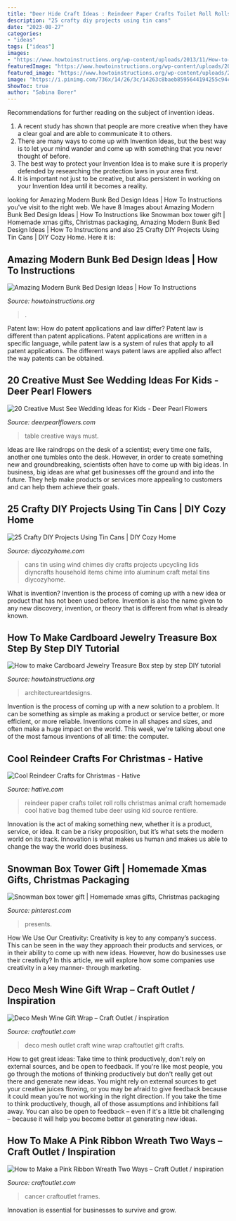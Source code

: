 ```yaml
---
title: "Deer Hide Craft Ideas : Reindeer Paper Crafts Toilet Roll Rolls Christmas Animal Craft Homemade Cool Hative Bag Themed Tube Deer Using Kid Source Rentiere"
description: "25 crafty diy projects using tin cans"
date: "2023-08-27"
categories:
- "ideas"
tags: ["ideas"]
images:
- "https://www.howtoinstructions.org/wp-content/uploads/2013/11/How-to-make-Cardboard-Jewelry-Treasure-Box-step-by-step-DIY-tutorial-instructions-thumb-512x512.jpg"
featuredImage: "https://www.howtoinstructions.org/wp-content/uploads/2014/06/50-modern-bunk-bed-design-ideas-9-512x341.jpg"
featured_image: "https://www.howtoinstructions.org/wp-content/uploads/2013/11/How-to-make-Cardboard-Jewelry-Treasure-Box-step-by-step-DIY-tutorial-instructions-thumb-512x512.jpg"
image: "https://i.pinimg.com/736x/14/26/3c/14263c8baeb8595644194255c94c6179.jpg"
ShowToc: true
author: "Sabina Borer"
---
```



Recommendations for further reading on the subject of invention ideas.
1. A recent study has shown that people are more creative when they have a clear goal and are able to communicate it to others.
2. There are many ways to come up with Invention Ideas, but the best way is to let your mind wander and come up with something that you never thought of before. 
3. The best way to protect your Invention Idea is to make sure it is properly defended by researching the protection laws in your area first. 
4. It is important not just to be creative, but also persistent in working on your Invention Idea until it becomes a reality.

	

		
looking for Amazing Modern Bunk Bed Design Ideas | How To Instructions you've visit to the right web. We have 8 Images about Amazing Modern Bunk Bed Design Ideas | How To Instructions like Snowman box tower gift | Homemade xmas gifts, Christmas packaging, Amazing Modern Bunk Bed Design Ideas | How To Instructions and also 25 Crafty DIY Projects Using Tin Cans | DIY Cozy Home. Here it is:
		
    
## Amazing Modern Bunk Bed Design Ideas | How To Instructions

<img loading=lazy src="https://www.howtoinstructions.org/wp-content/uploads/2014/06/50-modern-bunk-bed-design-ideas-9-512x341.jpg" onerror="this.onerror=null;this.src='https://tse2.mm.bing.net/th?id=OIP.ShOes75jvZd8_c8soG856QHaE7&amp;pid=15.1';" alt="Amazing Modern Bunk Bed Design Ideas | How To Instructions">

_Source: howtoinstructions.org_

>. 

	

Patent law: How do patent applications and law differ?
Patent law is different than patent applications. Patent applications are written in a specific language, while patent law is a system of rules that apply to all patent applications. The different ways patent laws are applied also affect the way patents can be obtained.

    
## 20 Creative Must See Wedding Ideas For Kids - Deer Pearl Flowers

<img loading=lazy src="https://www.deerpearlflowers.com/wp-content/uploads/2016/08/Wedding-Ideas-for-Kids-Table.jpg" onerror="this.onerror=null;this.src='https://tse1.mm.bing.net/th?id=OIP.Goaaky_2I8QOn6fxbMYy4AHaLD&amp;pid=15.1';" alt="20 Creative Must See Wedding Ideas for Kids - Deer Pearl Flowers">

_Source: deerpearlflowers.com_

>table creative ways must. 

	

Ideas are like raindrops on the desk of a scientist; every time one falls, another one tumbles onto the desk. However, in order to create something new and groundbreaking, scientists often have to come up with big ideas. In business, big ideas are what get businesses off the ground and into the future. They help make products or services more appealing to customers and can help them achieve their goals.

    
## 25 Crafty DIY Projects Using Tin Cans | DIY Cozy Home

<img loading=lazy src="http://diycozyhome.com/wp-content/uploads/2016/05/wind-chimes-cans.jpg" onerror="this.onerror=null;this.src='https://tse3.mm.bing.net/th?id=OIP.mJ_01NnuLx0sJS-PHSzFTgHaMo&amp;pid=15.1';" alt="25 Crafty DIY Projects Using Tin Cans | DIY Cozy Home">

_Source: diycozyhome.com_

>cans tin using wind chimes diy crafts projects upcycling lids diyncrafts household items chime into aluminum craft metal tins diycozyhome. 

	

What is invention?
Invention is the process of coming up with a new idea or product that has not been used before. Invention is also the name given to any new discovery, invention, or theory that is different from what is already known.

    
## How To Make Cardboard Jewelry Treasure Box Step By Step DIY Tutorial

<img loading=lazy src="https://www.howtoinstructions.org/wp-content/uploads/2013/11/How-to-make-Cardboard-Jewelry-Treasure-Box-step-by-step-DIY-tutorial-instructions-thumb-512x512.jpg" onerror="this.onerror=null;this.src='https://tse3.mm.bing.net/th?id=OIP.R4LtiSyFvPqvjThr51oszAHaHa&amp;pid=15.1';" alt="How to make Cardboard Jewelry Treasure Box step by step DIY tutorial">

_Source: howtoinstructions.org_

>architectureartdesigns. 

	

Invention is the process of coming up with a new solution to a problem. It can be something as simple as making a product or service better, or more efficient, or more reliable. Inventions come in all shapes and sizes, and often make a huge impact on the world. This week, we're talking about one of the most famous inventions of all time: the computer.

    
## Cool Reindeer Crafts For Christmas - Hative

<img loading=lazy src="https://hative.com/wp-content/uploads/2014/12/reindeer-crafts/13-reindeer-crafts.jpg" onerror="this.onerror=null;this.src='https://tse4.mm.bing.net/th?id=OIP.1ywGyFKsWYmoPNrbBkCHhwHaE9&amp;pid=15.1';" alt="Cool Reindeer Crafts for Christmas - Hative">

_Source: hative.com_

>reindeer paper crafts toilet roll rolls christmas animal craft homemade cool hative bag themed tube deer using kid source rentiere. 

	

Innovation is the act of making something new, whether it is a product, service, or idea. It can be a risky proposition, but it’s what sets the modern world on its track. Innovation is what makes us human and makes us able to change the way the world does business.

    
## Snowman Box Tower Gift | Homemade Xmas Gifts, Christmas Packaging

<img loading=lazy src="https://i.pinimg.com/736x/14/26/3c/14263c8baeb8595644194255c94c6179.jpg" onerror="this.onerror=null;this.src='https://tse3.mm.bing.net/th?id=OIP.o71HZrjkpuIyJ6XNt5ymswHaK5&amp;pid=15.1';" alt="Snowman box tower gift | Homemade xmas gifts, Christmas packaging">

_Source: pinterest.com_

>presents. 

	

How We Use Our Creativity:
Creativity is key to any company’s success. This can be seen in the way they approach their products and services, or in their ability to come up with new ideas. However, how do businesses use their creativity? In this article, we will explore how some companies use creativity in a key manner- through marketing.

    
## Deco Mesh Wine Gift Wrap – Craft Outlet / Inspiration

<img loading=lazy src="http://www.craftoutlet.com/blog/wp-content/uploads/2014/11/winegiftlogolifestyle.jpg" onerror="this.onerror=null;this.src='https://tse3.mm.bing.net/th?id=OIP.5WdPXoRQYtDBwtHvZ3Qi_wHaJZ&amp;pid=15.1';" alt="Deco Mesh Wine Gift Wrap – Craft Outlet / inspiration">

_Source: craftoutlet.com_

>deco mesh outlet craft wine wrap craftoutlet gift crafts. 

	

How to get great ideas: Take time to think productively, don't rely on external sources, and be open to feedback.
If you're like most people, you go through the motions of thinking productively but don't really get out there and generate new ideas. You might rely on external sources to get your creative juices flowing, or you may be afraid to give feedback because it could mean you're not working in the right direction. If you take the time to think productively, though, all of those assumptions and inhibitions fall away. You can also be open to feedback – even if it's a little bit challenging – because it will help you become better at generating new ideas.

    
## How To Make A Pink Ribbon Wreath Two Ways – Craft Outlet / Inspiration

<img loading=lazy src="http://www.craftoutlet.com/blog/wp-content/uploads/2015/05/Img7483.jpg" onerror="this.onerror=null;this.src='https://tse1.mm.bing.net/th?id=OIP.a97YVG1HBwV4KQoe6wf4dgHaMA&amp;pid=15.1';" alt="How to Make a Pink Ribbon Wreath Two Ways – Craft Outlet / inspiration">

_Source: craftoutlet.com_

>cancer craftoutlet frames. 

	

Innovation is essential for businesses to survive and grow.

